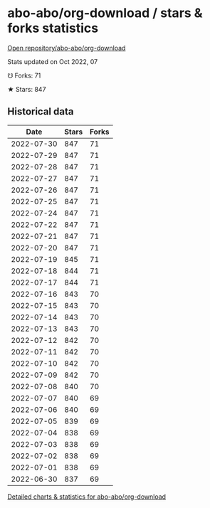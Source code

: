 # abo-abo/org-download / stars & forks statistics

[Open repository/abo-abo/org-download](https://github.com/abo-abo/org-download)

Stats updated on Oct 2022, 07

☋ Forks: 71

★ Stars: 847

## Historical data
| Date | Stars | Forks |
|------|-------|-------|
| 2022-07-30 | 847 | 71 | 
| 2022-07-29 | 847 | 71 | 
| 2022-07-28 | 847 | 71 | 
| 2022-07-27 | 847 | 71 | 
| 2022-07-26 | 847 | 71 | 
| 2022-07-25 | 847 | 71 | 
| 2022-07-24 | 847 | 71 | 
| 2022-07-22 | 847 | 71 | 
| 2022-07-21 | 847 | 71 | 
| 2022-07-20 | 847 | 71 | 
| 2022-07-19 | 845 | 71 | 
| 2022-07-18 | 844 | 71 | 
| 2022-07-17 | 844 | 71 | 
| 2022-07-16 | 843 | 70 | 
| 2022-07-15 | 843 | 70 | 
| 2022-07-14 | 843 | 70 | 
| 2022-07-13 | 843 | 70 | 
| 2022-07-12 | 842 | 70 | 
| 2022-07-11 | 842 | 70 | 
| 2022-07-10 | 842 | 70 | 
| 2022-07-09 | 842 | 70 | 
| 2022-07-08 | 840 | 70 | 
| 2022-07-07 | 840 | 69 | 
| 2022-07-06 | 840 | 69 | 
| 2022-07-05 | 839 | 69 | 
| 2022-07-04 | 838 | 69 | 
| 2022-07-03 | 838 | 69 | 
| 2022-07-02 | 838 | 69 | 
| 2022-07-01 | 838 | 69 | 
| 2022-06-30 | 837 | 69 | 


[Detailed charts & statistics for abo-abo/org-download](https://reviewgithub.com/rep/abo-abo/org-download)

